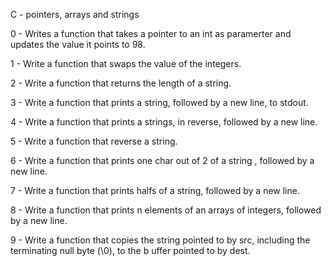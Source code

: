 C - pointers, arrays and strings

0 - Writes a function that takes a pointer to an int as paramerter and updates the value it points to 98.

1 - Write a function that swaps the value of the integers.

2 - Write a function that returns the length of a string.

3 - Write a function that prints a string, followed by a new line, to stdout.

4 - Write a function that prints a strings, in reverse, followed by a new line.

5 - Write a function that reverse a string.

6 - Write a function that prints one char out of 2 of a string , followed by a new line.

7 - Write a function that prints halfs of a string, followed by a new line.

8 - Write a function that prints n elements of an arrays of integers, followed by a new line.

9 - Write a function that copies the string pointed to by src, including the terminating null byte (\0), to the b
uffer pointed to by dest.
